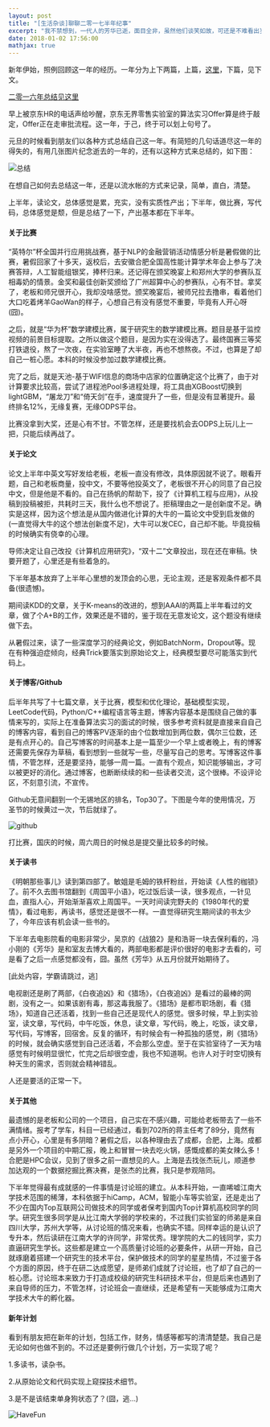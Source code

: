 ```yaml
---
layout: post
title: "[生活杂谈]聊聊二零一七半年纪事"
excerpt: "我不禁想到，一代人的芳华已逝，面目全非，虽然他们谈笑如故，可还是不难看出岁月给每个人带来的改变。倒是刘峰和小萍显得更为知足，话虽不多，却待人温和"
date: 2018-01-02 17:56:00
mathjax: true
---
```



新年伊始，照例回顾这一年的经历。一年分为上下两篇，上篇，[这里](https://zhpmatrix.github.io/2017/07/30/semester-summary/)，下篇，见下文。

[二零一六年总结见这里](https://zhpmatrix.github.io/2016/12/31/summary-2016/)

早上被京东HR的电话声给吵醒，京东无界零售实验室的算法实习Offer算是终于敲定，Offer正在走审批流程。这一年，于己，终于可以划上句号了。

元旦的时候看到朋友们以各种方式总结自己这一年。有简短的几句话道尽这一年的得失的，有用几张图片纪念逝去的一年的，还有以这种方式来总结的，如下图：

![总结](http://a2.qpic.cn/psb?/V12FMoI24Z8EvF/KHWBinkfo.ctm4pQq8xLkCDpa.9xAfcQ6DyJ1u86XRg!/c/dGkAAAAAAAAA&ek=1&kp=1&pt=0&bo=0ALQAgAAAAARECc!&vuin=1332062790&tm=1514887200&sce=60-2-2&rf=0-0)

在想自己如何去总结这一年，还是以流水帐的方式来记录，简单，直白，清楚。

上半年，读论文，总体感觉是累，充实，没有实质性产出；下半年，做比赛，写代码，总体感觉是颓，但是总结了一下，产出基本都在下半年。

####    关于比赛

“英特尔”杯全国并行应用挑战赛，基于NLP的金融营销活动情感分析是暑假做的比赛，暑假回家了十多天，返校后，去安徽合肥全国高性能计算学术年会上参与了决赛答辩，人工智能组银奖，捧杯归来。还记得在颁奖晚宴上和郑州大学的参赛队互相毒奶的情景。金奖和最佳创新奖颁给了广州超算中心的参赛队，心有不甘。拿奖了，老板和师兄很开心，我却没啥感觉。颁奖晚宴后，被师兄拉去撸串，看着他们大口吃着烤羊GaoWan的样子，心想自己有没有感觉不重要，毕竟有人开心呀(囧)。

之后，就是“华为杯”数学建模比赛，属于研究生的数学建模比赛。题目是基于监控视频的前景目标提取。之所以做这个题目，是因为实在没得选了。最终国赛三等奖打铁退役，熬了一次夜，在实验室睡了大半夜，再也不想熬夜。不过，也算是了却自己一桩心愿。本科的时候没参加过数学建模比赛。

完了之后，就是天池-基于WIFI信息的商场中店家的位置确定这个比赛了，由于对计算要求比较高，尝试了进程池Pool多进程处理，将工具由XGBoost切换到lightGBM，“屠龙刀”和“倚天剑”在手，速度提升了一些，但是没有显著提升。最终排名12%，无缘复赛，无缘ODPS平台。

比赛没拿到大奖，还是心有不甘。不管怎样，还是要找机会去ODPS上玩儿上一把，只能后续再战了。

####    关于论文

论文上半年中英文写好发给老板，老板一直没有修改，具体原因就不说了。眼看开题，自己和老板商量，投中文，不要等他投英文了，老板很不开心的同意了自己投中文，但是他是不看的。自己在扬帆的帮助下，投了《计算机工程与应用》，从投稿到投稿被拒，共耗时三天，我什么也不想说了。拒稿理由之一是创新度不足。确实是这样，因为这个想法是从国内做进化计算的大牛的一篇论文中受到启发做的(一直觉得大牛的这个想法创新度不足)，大牛可以发CEC，自己却不能。毕竟投稿的时候确实有侥幸的心理。

导师决定让自己改投《计算机应用研究》，“双十二”文章投出，现在还在审稿。快要开题了，心里还是有些着急的。

下半年基本放弃了上半年心里想的发顶会的心思，无论主观，还是客观条件都不具备(很遗憾)。

期间读KDD的文章，关于K-means的改进的，想到AAAI的两篇上半年看过的文章，做了个A+B的工作，效果还是不错的，鉴于现在无意发论文，这个题没有继续做下去。

从暑假过来，读了一些深度学习的经典论文，例如BatchNorm，Dropout等。现在有种强迫症倾向，经典Trick要落实到原始论文上，经典模型要尽可能落实到代码上。


####    关于博客/Github

后半年共写了十七篇文章，关于比赛，模型和优化理论，基础模型实现，LeetCode代码，Python/C++编程语言等主题，博客内容基本是围绕自己做的事情来写的，实际上在准备算法实习的面试的时候，很多参考资料就是直接来自自己的博客内容，看到自己的博客PV逐渐的由个位数增加到两位数，偶尔三位数，还是有点开心的。自己写博客的时间基本上是一篇至少一个早上或者晚上，有的博客还需要先保存为草稿，看到想到一些就写一些，尽量写自己的思考。写博客这件事情，不管怎样，还是要坚持，能够一周一篇。一直有个观点，知识能够输出，才可以被更好的消化。通过博客，也断断续续的和一些读者交流，这个很棒。不设评论区，不刻意引流，不宣传。

Github无意间翻到一个无锡地区的排名，Top30了。下图是今年的使用情况，万圣节的时候黄过一次，节后就绿了。

![github](http://wx2.sinaimg.cn/mw690/aba7d18bgy1fn2ha6hoonj20k904eaa8.jpg)

打比赛，国庆的时候，周六周日的时候总是提交量比较多的时候。

####    关于读书

《明朝那些事儿》读到第四部了。敏姐是毛姆的铁杆粉丝，开始读《人性的枷锁》了。前不久去图书馆翻到《周国平小语》，吃过饭后读一读，很多观点，一针见血，直指人心，开始渐渐喜欢上周国平。一天时间读完野夫的《1980年代的爱情》，看过电影，再读书，感觉还是很不一样。一直觉得研究生期间读的书太少了，今年应该有机会读一些书的。

下半年去电影院看的电影非常少，吴京的《战狼2》是和浩哥一块去保利看的，冯小刚的《芳华》是和室友去博大看的，两部电影都是评价很好的电影才去看的，可是看了之后一点感觉都没有，囧。虽然《芳华》从五月份就开始期待了。

[此处内容，学霸请跳过，逃]

电视剧还是刷了两部，《白夜追凶》和《猎场》，《白夜追凶》是看过的最棒的网剧，没有之一。如果该剧有毒，那这毒我服了。《猎场》是都市职场剧，看《猎场》，知道自己还活着，找到一些自己还是现代人的感觉。很多时候，早上到实验室，读文章，写代码，中午吃饭，休息，读文章，写代码，晚上，吃饭，读文章，写代码，写博客，回宿舍。反复的循环，有时候会有一种孤独的感觉，刷《猎场》的时候，就会确实感觉到自己还活着，不会那么空虚。至于在实验室待了一天为啥感觉有时候明显很忙，忙完之后却很空虚，我也不知道啊。也许人对于时空切换有种天生的需求，否则就会精神错乱。

人还是要活的正常一下。

####    关于其他

最遗憾的是老板和公司的一个项目，自己实在不感兴趣，可能给老板带去了一些不满情绪。报考了学车，科目一已经通过，看到702所的蒋主任考了89分，竟然有点小开心，心里是有多阴暗？暑假之后，以各种理由去了成都，合肥，上海。成都是另外一个项目的中期汇报，晚上和冒冒一块去吃火锅，感慨成都的美女辣么多！合肥是HPC会议，见到了很多之前一直想见的人。上海是去找张杰玩儿，顺道参加达观的一个数据挖掘比赛决赛，是张杰的比赛，我只是参观陪同。

下半年觉得最有成就感的一件事情是讨论班的建立。从本科开始，一直唏嘘江南大学技术范围的稀薄，本科依据于hiCamp，ACM，智能小车等实验室，还是走出了不少在国内Top互联网公司做技术的同学或者保考到国内Top计算机高校同学的同学。研究生很多同学是从比江南大学弱的学校来的，不过我们实验室的师弟是来自四川大学，苏州大学等，从讨论班的情况来看，也确实不错。同样幸运的是认识了专升本，然后读研在江南大学的许同学，非常优秀。理学院的大二的钱同学，实力直逼研究生学长。这些都是建立一个高质量讨论班的必要条件，从研一开始，自己就琢磨着搭建一个研究生的技术平台，保护做技术的同学的星星热情，不过鉴于各个方面的原因，终于在研二达成愿望，是师弟们成就了讨论班，也了却了自己的一桩心愿。讨论班本来致力于打造成校级的研究生科研技术平台，但是后来也遇到了来自导师的压力，不管怎样，讨论班会一直继续，还是希望有一天能够成为江南大学技术大牛的孵化器。

####    新年计划

看到有朋友把在新年的计划，包括工作，财务，情感等都写的清清楚楚。我自己是无论如何也做不到的。不过还是要例行做几个计划，万一实现了呢？

1.多读书，读杂书。

2.从原始论文和代码实现上窥探技术细节。

3.是不是该结束单身狗状态了？(囧，逃...)


![HaveFun](http://wx4.sinaimg.cn/mw690/aba7d18bgy1fn2i4kfdnuj209q0bht9j.jpg)









